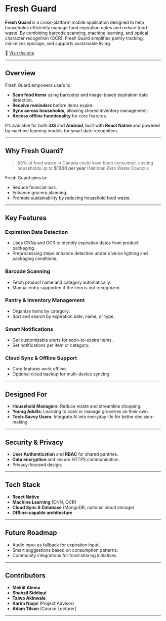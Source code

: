 # Fresh Guard

**Fresh Guard** is a cross-platform mobile application designed to help households efficiently manage food expiration dates and reduce food waste. By combining barcode scanning, machine learning, and optical character recognition (OCR), Fresh Guard simplifies pantry tracking, minimizes spoilage, and supports sustainable living.

🔗 [Visit the site](https://dev.freshguard.org/)

---

## Overview

Fresh Guard empowers users to:
- **Scan food items** using barcodes and image-based expiration date detection.
- **Receive reminders** before items expire.
- **Sync across households**, allowing shared inventory management.
- **Access offline functionality** for core features.

It’s available for both **iOS** and **Android**, built with **React Native** and powered by machine learning models for smart date recognition.

---

## Why Fresh Guard?

> 63% of food waste in Canada could have been consumed, costing households up to **$1300 per year** (National Zero Waste Council).

Fresh Guard aims to:
- Reduce financial loss.
- Enhance grocery planning.
- Promote sustainability by reducing household food waste.

---

## Key Features

### Expiration Date Detection
- Uses CNNs and OCR to identify expiration dates from product packaging.
- Preprocessing steps enhance detection under diverse lighting and packaging conditions.

### Barcode Scanning
- Fetch product name and category automatically.
- Manual entry supported if the item is not recognized.

### Pantry & Inventory Management
- Organize items by category.
- Sort and search by expiration date, name, or type.

### Smart Notifications
- Get customizable alerts for soon-to-expire items.
- Set notifications per item or category.

### Cloud Sync & Offline Support
- Core features work offline.
- Optional cloud backup for multi-device syncing.

---

## Designed For

- **Household Managers**: Reduce waste and streamline shopping.
- **Young Adults**: Learning to cook or manage groceries on their own.
- **Tech-Savvy Users**: Integrate AI into everyday life for better decision-making.

---

## Security & Privacy

- **User Authentication** and **RBAC** for shared pantries.
- **Data encryption** and secure HTTPS communication.
- Privacy-focused design.

---

## Tech Stack

- **React Native**
- **Machine Learning** (CNN, OCR)
- **Cloud Sync & Database** (MongoDB, optional cloud storage)
- **Offline-capable architecture**

---

## Future Roadmap

- Audio input as fallback for expiration input.
- Smart suggestions based on consumption patterns.
- Community integrations for food-sharing initiatives.

---

## Contributors

- **Meklit Alemu**
- **Shahzil Siddiqui**
- **Taiwo Akinwale**
- **Karim Naqvi** (Project Advisor)
- **Adam Tilson** (Course Lecturer)

---

